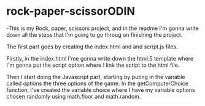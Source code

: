 # rock-paper-scissorODIN
-This is my Rock, paper, scissors project, and in the readme I'm gonna write down all the steps that I'm going to go throug on finishing the project.

The first part goes by creating the index.html and and script.js files.

Firstly, in the index.html I'me gonna write down the html:5 template where I'm gonna put the script option where I link the script to the html file.

Then I start doing the Javascript part, starting by puting in the variable called options the three options of the game.
In the getComputerChoice function, I've created the variable choice where I have my variable options chosen randomly using math.floor and math.random.
